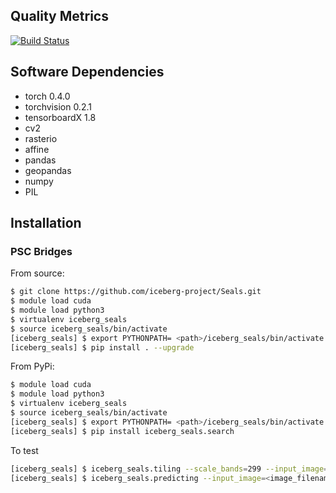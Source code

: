 ## Quality Metrics

[![Build Status](https://travis-ci.com/iceberg-project/Seals.svg?branch=devel)](https://travis-ci.com/iceberg-project/Seals)

## Software Dependencies


- torch 0.4.0
- torchvision 0.2.1
- tensorboardX 1.8
- cv2
- rasterio
- affine
- pandas
- geopandas
- numpy
- PIL


## Installation

### PSC Bridges
From source:
```bash
$ git clone https://github.com/iceberg-project/Seals.git
$ module load cuda
$ module load python3
$ virtualenv iceberg_seals
$ source iceberg_seals/bin/activate
[iceberg_seals] $ export PYTHONPATH= <path>/iceberg_seals/bin/activate
[iceberg_seals] $ pip install . --upgrade
```

From PyPi:
```bash
$ module load cuda
$ module load python3
$ virtualenv iceberg_seals
$ source iceberg_seals/bin/activate
[iceberg_seals] $ export PYTHONPATH= <path>/iceberg_seals/bin/activate
[iceberg_seals] $ pip install iceberg_seals.search
```

To test
```bash
[iceberg_seals] $ iceberg_seals.tiling --scale_bands=299 --input_image=<image_abspath> --output_folder=./test
[iceberg_seals] $ iceberg_seals.predicting --input_image=<image_filename> --model_architecture=UnetCntWRN --hyperparameter_set=A --training_set=test_vanilla --test_folder=./test --model_path=./ --output_folder=./test_image
```
